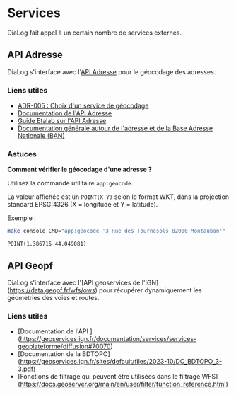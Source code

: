 # Services

DiaLog fait appel à un certain nombre de services externes.

## API Adresse

DiaLog s'interface avec l'[API Adresse](https://adresse.data.gouv.fr/api-doc/adresse) pour le géocodage des adresses.

### Liens utiles

* [ADR-005 : Choix d'un service de géocodage](../adr/005_geocoding.md)
* [Documentation de l'API Adresse](https://adresse.data.gouv.fr/api-doc/adresse)
* [Guide Etalab sur l'API Adresse](https://guides.etalab.gouv.fr/apis-geo/1-api-adresse.html)
* [Documentation générale autour de l'adresse et de la Base Adresse Nationale (BAN)](https://doc.adresse.data.gouv.fr/)

### Astuces

**Comment vérifier le géocodage d'une adresse ?**

Utilisez la commande utilitaire `app:geocode`.

La valeur affichée est un `POINT(X Y)` selon le format WKT, dans la projection standard EPSG:4326 (X = longitude et Y = latitude).

Exemple :

```bash
make console CMD="app:geocode '3 Rue des Tournesols 82000 Montauban'"
```

```console
POINT(1.386715 44.049081)
```

## API Geopf

DiaLog s'interface avec l'[API geoservices de l'IGN] (https://data.geopf.fr/wfs/ows) pour récupérer dynamiquement les géometries des voies et routes.

### Liens utiles

* [Documentation de l'API ] (https://geoservices.ign.fr/documentation/services/services-geoplateforme/diffusion#70070)
* [Documentation de la BDTOPO] (https://geoservices.ign.fr/sites/default/files/2023-10/DC_BDTOPO_3-3.pdf)
* [Fonctions de filtrage qui peuvent être utilisées dans le filtrage WFS] (https://docs.geoserver.org/main/en/user/filter/function_reference.html)
